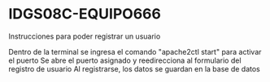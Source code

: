 # IDGS08C-EQUIPO666

Instrucciones para poder registrar un usuario

Dentro de la terminal se ingresa el comando "apache2ctl start" para activar el puerto
Se abre el puerto asignado y reedirecciona al formulario del registro de usuario
Al registrarse, los datos se guardan en la base de datos



